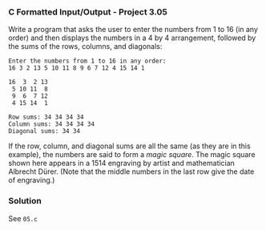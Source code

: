 ### C Formatted Input/Output - Project 3.05

Write a program that asks the user to enter the numbers from 1 to 16 (in any order) and then displays the numbers in a 4 by 4 arrangement, followed by the sums of the rows, columns, and diagonals:

```
Enter the numbers from 1 to 16 in any order:
16 3 2 13 5 10 11 8 9 6 7 12 4 15 14 1

16  3  2 13
 5 10 11  8
 9  6  7 12
 4 15 14  1

Row sums: 34 34 34 34
Column sums: 34 34 34 34
Diagonal sums: 34 34
```

If the row, column, and diagonal sums are all the same (as they are in this example), the numbers are said to form a *magic square*. 
The magic square shown here appears in a 1514 engraving by artist and mathematician Albrecht Dürer.
(Note that the middle numbers in the last row give the date of engraving.)

### Solution

See ```05.c```